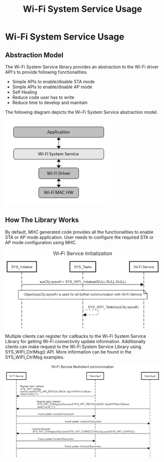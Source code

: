 ﻿---
grand_parent: Services
parent: Wi-Fi Service
title: Wi-Fi System Service Usage
has_toc: true
nav_order: 1
---

# Wi-Fi System Service Usage

## Abstraction Model

The Wi-Fi System Service library provides an abstraction to the Wi-Fi driver API's to provide following functionalities.

- Simple APIs to enable/disable STA mode 
- Simple APIs to enable/disable AP mode 
- Self Healing 
- Reduce code user has to write 
- Reduce time to develop and maintain 
 
The following diagram depicts the Wi-Fi System Service abstraction model. 

![](./images/Wifiservice_abstract.png)

## How The Library Works

By default, MHC generated code provides all the functionalities to
enable STA or AP mode application. User needs to configure the required
STA or AP mode configuration using MHC. 

![](./images/Seqdig_WiFi_Initialization.png)

Multiple clients can register for callbacks to the Wi-Fi System Service
Library for getting Wi-Fi connectivity update information. Additionally
clients can make request to the Wi-Fi System Service Library using
SYS\_WIFI\_CtrlMsg() API. More information can be found in the
SYS\_WIFI\_CtrlMsg examples. 

![](./images/seqdig_WiFi_Multiclient.png)

